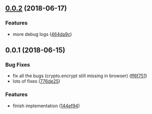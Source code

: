 <a name="0.0.2"></a>
## [0.0.2](https://github.com/mkg20001/libp2p-exchange-rendezvous/compare/v0.0.1...v0.0.2) (2018-06-17)


### Features

* more debug logs ([464da9c](https://github.com/mkg20001/libp2p-exchange-rendezvous/commit/464da9c))



<a name="0.0.1"></a>
## 0.0.1 (2018-06-15)


### Bug Fixes

* fix all the bugs (crypto.encrypt still missing in browser) ([ff6f751](https://github.com/mkg20001/libp2p-exchange-rendezvous/commit/ff6f751))
* lots of fixes ([776de25](https://github.com/mkg20001/libp2p-exchange-rendezvous/commit/776de25))


### Features

* finish implementation ([144ef94](https://github.com/mkg20001/libp2p-exchange-rendezvous/commit/144ef94))



